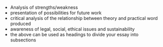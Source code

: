 


* Analysis of strengths/weakness
* presentation of possibilities for future work
* critical analysis of the relationship between theory and practical word produced
* awareness of legal, social, ethical issues and sustainability
* the above can be used as headings to divide your essay into subsections

